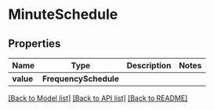 # MinuteSchedule


## Properties
Name | Type | Description | Notes
------------ | ------------- | ------------- | -------------
**value** | **FrequencySchedule** |  | 

[[Back to Model list]](../README.md#documentation-for-models) [[Back to API list]](../README.md#documentation-for-api-endpoints) [[Back to README]](../README.md)


